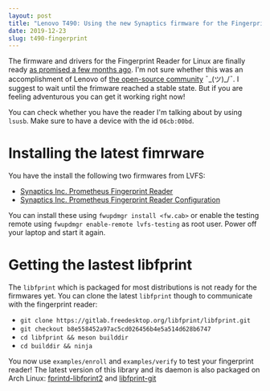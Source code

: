 ```yaml
---
layout: post
title: "Lenovo T490: Using the new Synaptics firmware for the Fingerprint Reader"
date: 2019-12-23
slug: t490-fingerprint
---
```


The firmware and drivers for the Fingerprint Reader for Linux are finally ready [as promised a few months ago](https://forums.lenovo.com/t5/Other-Linux-Discussions/Linux-on-T495/m-p/4474320#M13440). I'm not sure whether this was an accomplishment of Lenovo of [the open-source community](https://gitlab.freedesktop.org/libfprint/libfprint/issues/181) ¯\_(ツ)_/¯.
I suggest to wait until the frimware reached a stable state. But if you are feeling adventurous you can get it working right now!

You can check whether you have the reader I'm talking about by using `lsusb`. Make sure to have a device with the id `06cb:00bd`.

# Installing the latest fimrware

You have the install the following two firmwares from LVFS:
  * [Synaptics Inc. Prometheus Fingerprint Reader](https://fwupd.org/lvfs/devices/com.synaptics.prometheus.firmware)
  * [Synaptics Inc. Prometheus Fingerprint Reader Configuration](https://fwupd.org/lvfs/devices/com.synaptics.prometheus.config)


You can install these using `fwupdmgr install <fw.cab>` or enable the testing remote using `fwupdmgr enable-remote lvfs-testing` as root user.
Power off your laptop and start it again.

# Getting the lastest libfprint

The `libfprint` which is packaged for most distributions is not ready for the firmwares yet. You can clone the latest `libfprint` though to communicate with the fingerprint reader:
* `git clone https://gitlab.freedesktop.org/libfprint/libfprint.git`
* `git checkout b8e558452a97ac5cd026456b4e5a514d628b6747`
* `cd libfprint && meson builddir`
* `cd builddir && ninja`

You now use `examples/enroll` and `examples/verify` to test your fingerprint reader! The latest version of this library and its daemon is also packaged on Arch Linux: [fprintd-libfprint2](https://aur.archlinux.org/packages/fprintd-libfprint2/) and [libfprint-git](https://aur.archlinux.org/packages/libfprint-git/)
